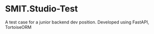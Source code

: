 # SMIT.Studio-Test
A test case for a junior backend dev position. Developed using FastAPI, TortoiseORM

